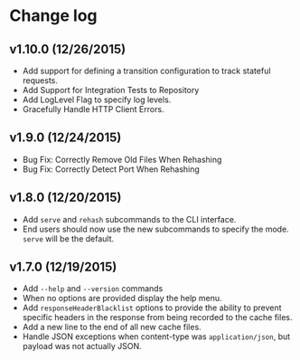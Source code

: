 # Change log

## v1.10.0 (12/26/2015)

- Add support for defining a transition configuration to track stateful requests.
- Add Support for Integration Tests to Repository
- Add LogLevel Flag to specify log levels.
- Gracefully Handle HTTP Client Errors.

## v1.9.0 (12/24/2015)

- Bug Fix: Correctly Remove Old Files When Rehashing
- Bug Fix: Correctly Detect Port When Rehashing

## v1.8.0 (12/20/2015)

- Add `serve` and `rehash` subcommands to the CLI interface.
- End users should now use the new subcommands to specify the mode. `serve` will be the default.


## v1.7.0 (12/19/2015)

- Add `--help` and `--version` commands
- When no options are provided display the help menu.
- Add `responseHeaderBlacklist` options to provide the ability to prevent specific headers in the response from being recorded to the cache files.
- Add a new line to the end of all new cache files.
- Handle JSON exceptions when content-type was `application/json`, but payload was not actually JSON.
